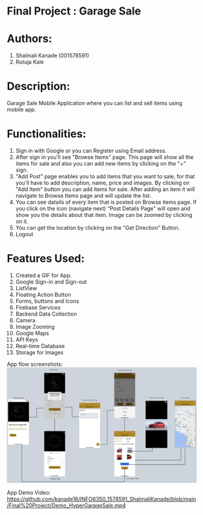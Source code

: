 # Final Project : Garage Sale
# Authors:
1) Shalmali Kanade (001578591)
2) Rutuja Kale

# Description:
Garage Sale Mobile Application where you can list and sell items using mobile app.

# Functionalities:
1) Sign in with Google or you can Register using Email address.
2) After sign in you'll see "Browse Items" page. This page will show all the items for sale and also you can add new items by clicking on the "+" sign.
3) "Add Post" page enables you to add items that you want to sale, for that you'll have to add description, name, price and images. By clicking on "Add Item" button you can add items for sale. After adding an item it will navigate to Browse Items page and will update the list.
4) You can see datails of every item that is posted on Browse items page. If you click on the icon (navigate next) "Post Details Page" will open and show you the details about that item. Image can be zoomed by clicking on it.
6) You can get the location by clicking on the "Get Direction" Button.
7) Logout

# Features Used:
1) Created a GIF for App.
2) Google Sign-in and Sign-out
3) ListView
4) Floating Action Button
5) Forms, buttons and Icons
6) Firebase Services
7) Backend Data Collection
8) Camera
9) Image Zooming
10) Google Maps
11) API Keys
12) Real-time Database
13) Storage for Images

App flow screenshots:
![alt text](https://github.com/kanade18/HyperGarageSale/blob/main/garage-sale.jpg?raw=true)

App Demo Video:
https://github.com/kanade18/INFO6350_1578591_ShalmaliKanade/blob/main/Final%20Project/Demo_HyperGarageSale.mp4

